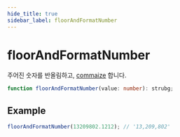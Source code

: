 ```yaml
---
hide_title: true
sidebar_label: floorAndFormatNumber
---
```


# floorAndFormatNumber

주어진 숫자를 반올림하고, [commaize](https://slash.page/ko/libraries/common/utils/src/Numbers_commaize.i18n) 합니다.

```typescript
function floorAndFormatNumber(value: number): strubg;
```

## Example

```typescript
floorAndFormatNumber(13209802.1212); // '13,209,802'
```
